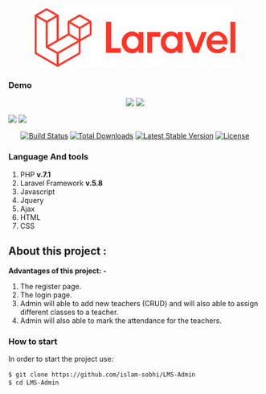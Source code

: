 <p align="center"><img src="https://raw.githubusercontent.com/islam-sobhi/MyLaravelBlog/master/public/img/laravel-logolockup-cmyk-red.png" width="400"></p>

### **Demo**
<p class="center" align="center">
<img src="https://user-images.githubusercontent.com/22322246/85128839-21edb180-b243-11ea-8ed7-eba55720267b.PNG">   <img src="https://user-images.githubusercontent.com/22322246/85128829-1f8b5780-b243-11ea-87e2-91eb2bd257d0.PNG">

<img src="https://user-images.githubusercontent.com/22322246/85128836-21551b00-b243-11ea-8dfb-066ee0a1757a.PNG">   <img src="https://user-images.githubusercontent.com/22322246/85128838-21551b00-b243-11ea-9be7-56a2eea20757.PNG" >
</p>

<p align="center">
<a href="https://travis-ci.org/laravel/framework"><img src="https://travis-ci.org/laravel/framework.svg" alt="Build Status"></a>
<a href="https://packagist.org/packages/laravel/framework"><img src="https://poser.pugx.org/laravel/framework/d/total.svg" alt="Total Downloads"></a>
<a href="https://packagist.org/packages/laravel/framework"><img src="https://poser.pugx.org/laravel/framework/v/stable.svg" alt="Latest Stable Version"></a>
<a href="https://packagist.org/packages/laravel/framework"><img src="https://poser.pugx.org/laravel/framework/license.svg" alt="License"></a>
</p>

### **Language And tools**
1. PHP **v.7.1**
2. Laravel Framework **v.5.8**
3. Javascript
4. Jquery
5. Ajax
6. HTML
7. CSS

## About this project :
**Advantages of this project: -**
1. The register page.
2. The login page.
3. Admin will able to add new teachers (CRUD) and will also able to assign different classes to a teacher.
4. Admin will also able to mark the attendance for the teachers.

### How to start
In order to start the project use:

```
$ git clone https://github.com/islam-sobhi/LMS-Admin
$ cd LMS-Admin
```
